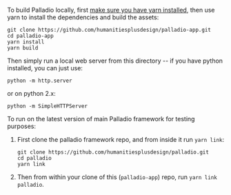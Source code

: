 To build Palladio locally, first [make sure you have yarn installed](https://yarnpkg.com/en/docs/install), then use yarn to install the dependencies and build the assets:

```
git clone https://github.com/humanitiesplusdesign/palladio-app.git
cd palladio-app
yarn install
yarn build
```

Then simply run a local web server from this directory -- if you have python installed, you can just use:
```
python -m http.server
```
or on python 2.x:
```
python -m SimpleHTTPServer
```

To run on the latest version of main Palladio framework for testing purposes:

1) First clone the palladio framework repo, and from inside it run `yarn link`:

    ```
    git clone https://github.com/humanitiesplusdesign/palladio.git
    cd palladio
    yarn link
    ```


2) Then from within your clone of this (`palladio-app`) repo, run `yarn link palladio`.
